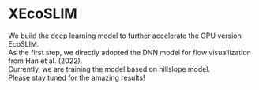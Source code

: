 # XEcoSLIM  
We build the deep learning model to further accelerate the GPU version EcoSLIM.  
As the first step, we directly adopted the DNN model for flow visuallization from Han et al. (2022).  
Currently, we are training the model based on hillslope model.  
Please stay tuned for the amazing results!
